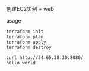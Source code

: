 
创建EC2实例 + web


usage

```
terraform init
terraform plan 
terraform apply
terraform destroy
```


```
curl http://54.65.28.30:8080/ 
hello world
```
